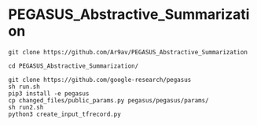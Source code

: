 # PEGASUS_Abstractive_Summarization
`
git clone https://github.com/Ar9av/PEGASUS_Abstractive_Summarization
`

`
cd PEGASUS_Abstractive_Summarization/
`
<br />

`
git clone https://github.com/google-research/pegasus
`
<br />
`
sh run.sh
`
<br />
`
pip3 install -e pegasus
`
<br />
`
cp changed_files/public_params.py pegasus/pegasus/params/
`
<br />
`
sh run2.sh
`
<br />
`
python3 create_input_tfrecord.py
`
<br />
